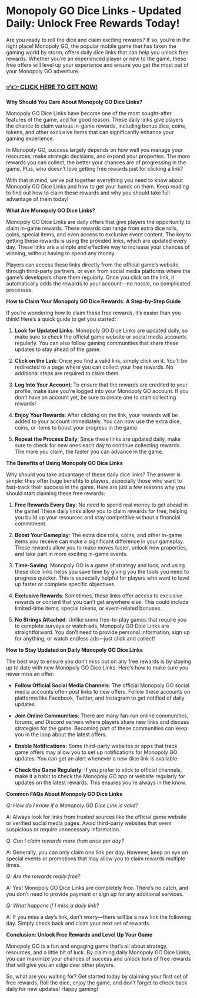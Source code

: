 # Monopoly GO Dice Links - Updated Daily: Unlock Free Rewards Today!

Are you ready to roll the dice and claim exciting rewards? If so, you’re in the right place! Monopoly GO, the popular mobile game that has taken the gaming world by storm, offers daily dice links that can help you unlock free rewards. Whether you’re an experienced player or new to the game, these free offers will level up your experience and ensure you get the most out of your Monopoly GO adventure.

### [✅👉 CLICK HERE TO GET NOW!](https://freerewards.xyz/monopoly/go/)

**Why Should You Care About Monopoly GO Dice Links?**

Monopoly GO Dice Links have become one of the most sought-after features of the game, and for good reason. These daily links give players the chance to claim various in-game rewards, including bonus dice, coins, tokens, and other exclusive items that can significantly enhance your gaming experience.

In Monopoly GO, success largely depends on how well you manage your resources, make strategic decisions, and expand your properties. The more rewards you can collect, the better your chances are of progressing in the game. Plus, who doesn’t love getting free rewards just for clicking a link?

With that in mind, we’ve put together everything you need to know about Monopoly GO Dice Links and how to get your hands on them. Keep reading to find out how to claim these rewards and why you should take full advantage of them today!

**What Are Monopoly GO Dice Links?**

Monopoly GO Dice Links are daily offers that give players the opportunity to claim in-game rewards. These rewards can range from extra dice rolls, coins, special items, and even access to exclusive event content. The key to getting these rewards is using the provided links, which are updated every day. These links are a simple and effective way to increase your chances of winning, without having to spend any money.

Players can access these links directly from the official game’s website, through third-party partners, or even from social media platforms where the game’s developers share them regularly. Once you click on the link, it automatically adds the rewards to your account—no hassle, no complicated processes.

**How to Claim Your Monopoly GO Dice Rewards: A Step-by-Step Guide**

If you’re wondering how to claim these free rewards, it’s easier than you think! Here’s a quick guide to get you started:

1. **Look for Updated Links**: Monopoly GO Dice Links are updated daily, so make sure to check the official game website or social media accounts regularly. You can also follow gaming communities that share these updates to stay ahead of the game.

2. **Click on the Link**: Once you find a valid link, simply click on it. You’ll be redirected to a page where you can collect your free rewards. No additional steps are required to claim them.

3. **Log Into Your Account**: To ensure that the rewards are credited to your profile, make sure you’re logged into your Monopoly GO account. If you don’t have an account yet, be sure to create one to start collecting rewards!

4. **Enjoy Your Rewards**: After clicking on the link, your rewards will be added to your account immediately. You can now use the extra dice, coins, or items to boost your progress in the game.

5. **Repeat the Process Daily**: Since these links are updated daily, make sure to check for new ones each day to continue collecting rewards. The more you claim, the faster you can advance in the game.

**The Benefits of Using Monopoly GO Dice Links**

Why should you take advantage of these daily dice links? The answer is simple: they offer huge benefits to players, especially those who want to fast-track their success in the game. Here are just a few reasons why you should start claiming these free rewards:

1. **Free Rewards Every Day**: No need to spend real money to get ahead in the game! These daily links allow you to claim rewards for free, helping you build up your resources and stay competitive without a financial commitment.

2. **Boost Your Gameplay**: The extra dice rolls, coins, and other in-game items you receive can make a significant difference in your gameplay. These rewards allow you to make moves faster, unlock new properties, and take part in more exciting in-game events.

3. **Time-Saving**: Monopoly GO is a game of strategy and luck, and using these dice links helps you save time by giving you the tools you need to progress quicker. This is especially helpful for players who want to level up faster or complete specific objectives.

4. **Exclusive Rewards**: Sometimes, these links offer access to exclusive rewards or content that you can’t get anywhere else. This could include limited-time items, special tokens, or event-related bonuses.

5. **No Strings Attached**: Unlike some free-to-play games that require you to complete surveys or watch ads, Monopoly GO Dice Links are straightforward. You don’t need to provide personal information, sign up for anything, or watch endless ads—just click and collect!

**How to Stay Updated on Daily Monopoly GO Dice Links**

The best way to ensure you don’t miss out on any free rewards is by staying up to date with new Monopoly GO Dice Links. Here’s how to make sure you never miss an offer:

- **Follow Official Social Media Channels**: The official Monopoly GO social media accounts often post links to new offers. Follow these accounts on platforms like Facebook, Twitter, and Instagram to get notified of daily updates.

- **Join Online Communities**: There are many fan-run online communities, forums, and Discord servers where players share new links and discuss strategies for the game. Becoming part of these communities can keep you in the loop about the latest offers.

- **Enable Notifications**: Some third-party websites or apps that track game offers may allow you to set up notifications for Monopoly GO updates. You can get an alert whenever a new dice link is available.

- **Check the Game Regularly**: If you prefer to stick to official channels, make it a habit to check the Monopoly GO app or website regularly for updates on the latest rewards. This ensures you’re always in the know.

**Common FAQs About Monopoly GO Dice Links**

*Q: How do I know if a Monopoly GO Dice Link is valid?*

A: Always look for links from trusted sources like the official game website or verified social media pages. Avoid third-party websites that seem suspicious or require unnecessary information.

*Q: Can I claim rewards more than once per day?*

A: Generally, you can only claim one link per day. However, keep an eye on special events or promotions that may allow you to claim rewards multiple times.

*Q: Are the rewards really free?*

A: Yes! Monopoly GO Dice Links are completely free. There’s no catch, and you don’t need to provide payment or sign up for any additional services.

*Q: What happens if I miss a daily link?*

A: If you miss a day’s link, don’t worry—there will be a new link the following day. Simply check back and claim your next set of rewards.

**Conclusion: Unlock Free Rewards and Level Up Your Game**

Monopoly GO is a fun and engaging game that’s all about strategy, resources, and a little bit of luck. By claiming daily Monopoly GO Dice Links, you can maximize your chances of success and unlock tons of free rewards that will give you an edge over other players. 

So, what are you waiting for? Get started today by claiming your first set of free rewards. Roll the dice, enjoy the game, and don’t forget to check back daily for new updates! Happy gaming!
